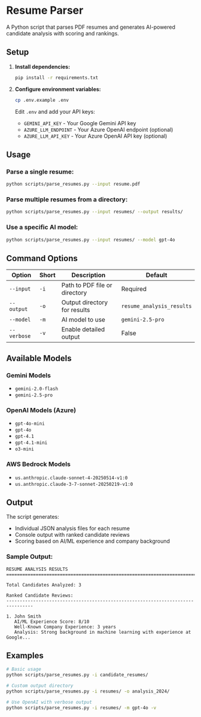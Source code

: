 # Resume Parser

A Python script that parses PDF resumes and generates AI-powered candidate analysis with scoring and rankings.

## Setup

1. **Install dependencies:**
   ```bash
   pip install -r requirements.txt
   ```

2. **Configure environment variables:**
   ```bash
   cp .env.example .env
   ```
   
   Edit `.env` and add your API keys:
   - `GEMINI_API_KEY` - Your Google Gemini API key
   - `AZURE_LLM_ENDPOINT` - Your Azure OpenAI endpoint (optional)
   - `AZURE_LLM_API_KEY` - Your Azure OpenAI API key (optional)

## Usage

### Parse a single resume:
```bash
python scripts/parse_resumes.py --input resume.pdf
```

### Parse multiple resumes from a directory:
```bash
python scripts/parse_resumes.py --input resumes/ --output results/
```

### Use a specific AI model:
```bash
python scripts/parse_resumes.py --input resumes/ --model gpt-4o
```

## Command Options

| Option | Short | Description | Default |
|--------|-------|-------------|---------|
| `--input` | `-i` | Path to PDF file or directory | Required |
| `--output` | `-o` | Output directory for results | `resume_analysis_results` |
| `--model` | `-m` | AI model to use | `gemini-2.5-pro` |
| `--verbose` | `-v` | Enable detailed output | False |

## Available Models

### Gemini Models
- `gemini-2.0-flash`
- `gemini-2.5-pro`

### OpenAI Models (Azure)
- `gpt-4o-mini`
- `gpt-4o`
- `gpt-4.1`
- `gpt-4.1-mini`
- `o3-mini`

### AWS Bedrock Models
- `us.anthropic.claude-sonnet-4-20250514-v1:0`
- `us.anthropic.claude-3-7-sonnet-20250219-v1:0`

## Output

The script generates:
- Individual JSON analysis files for each resume
- Console output with ranked candidate reviews
- Scoring based on AI/ML experience and company background

### Sample Output:
```
RESUME ANALYSIS RESULTS
================================================================================

Total Candidates Analyzed: 3

Ranked Candidate Reviews:
--------------------------------------------------------------------------------

1. John Smith
   AI/ML Experience Score: 8/10
   Well-Known Company Experience: 3 years
   Analysis: Strong background in machine learning with experience at Google...
```

## Examples

```bash
# Basic usage
python scripts/parse_resumes.py -i candidate_resumes/

# Custom output directory
python scripts/parse_resumes.py -i resumes/ -o analysis_2024/

# Use OpenAI with verbose output
python scripts/parse_resumes.py -i resumes/ -m gpt-4o -v
